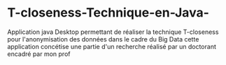 # T-closeness-Technique-en-Java-
Application java Desktop  permettant  de réaliser la technique T-closeness pour l'anonymisation des données dans le cadre du Big Data
cette application concétise une partie d'un recherche  réalisé par un doctorant encadré par mon prof 
